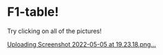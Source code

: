 # F1-table!

Try clicking on all of the pictures!

[Uploading Screenshot 2022-05-05 at 19.23.18.png…]()
